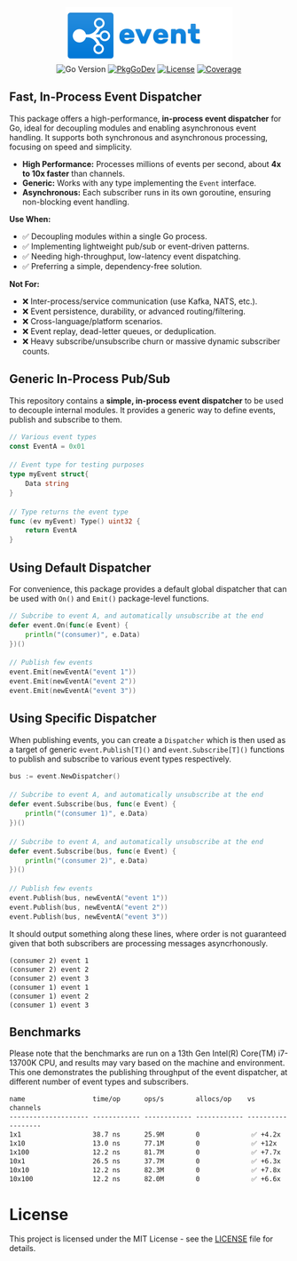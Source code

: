 <p align="center">
<img width="300" height="100" src=".github/logo.png" border="0" alt="kelindar/event">
<br>
<img src="https://img.shields.io/github/go-mod/go-version/kelindar/event" alt="Go Version">
<a href="https://pkg.go.dev/github.com/kelindar/event"><img src="https://pkg.go.dev/badge/github.com/kelindar/event" alt="PkgGoDev"></a>
<a href="https://opensource.org/licenses/MIT"><img src="https://img.shields.io/badge/License-MIT-blue.svg" alt="License"></a>
<a href="https://coveralls.io/github/kelindar/event"><img src="https://coveralls.io/repos/github/kelindar/event/badge.svg" alt="Coverage"></a>
</p>

## Fast, In-Process Event Dispatcher

This package offers a high-performance, **in-process event dispatcher** for Go, ideal for decoupling modules and enabling asynchronous event handling. It supports both synchronous and asynchronous processing, focusing on speed and simplicity.
- **High Performance:** Processes millions of events per second, about **4x to 10x faster** than channels.
- **Generic:** Works with any type implementing the `Event` interface.
- **Asynchronous:** Each subscriber runs in its own goroutine, ensuring non-blocking event handling.

**Use When:**
- ✅ Decoupling modules within a single Go process.
- ✅ Implementing lightweight pub/sub or event-driven patterns.
- ✅ Needing high-throughput, low-latency event dispatching.
- ✅ Preferring a simple, dependency-free solution.

**Not For:**
- ❌ Inter-process/service communication (use Kafka, NATS, etc.).
- ❌ Event persistence, durability, or advanced routing/filtering.
- ❌ Cross-language/platform scenarios.
- ❌ Event replay, dead-letter queues, or deduplication.
- ❌ Heavy subscribe/unsubscribe churn or massive dynamic subscriber counts.

## Generic In-Process Pub/Sub

This repository contains a **simple, in-process event dispatcher** to be used to decouple internal modules. It provides a generic way to define events, publish and subscribe to them.

```go
// Various event types
const EventA = 0x01

// Event type for testing purposes
type myEvent struct{
    Data string
}

// Type returns the event type
func (ev myEvent) Type() uint32 {
	return EventA
}
```

## Using Default Dispatcher

For convenience, this package provides a default global dispatcher that can be used with `On()` and `Emit()` package-level functions.

```go
// Subcribe to event A, and automatically unsubscribe at the end
defer event.On(func(e Event) {
    println("(consumer)", e.Data)
})()

// Publish few events
event.Emit(newEventA("event 1"))
event.Emit(newEventA("event 2"))
event.Emit(newEventA("event 3"))
```

## Using Specific Dispatcher

When publishing events, you can create a `Dispatcher` which is then used as a target of generic `event.Publish[T]()` and `event.Subscribe[T]()` functions to publish and subscribe to various event types respectively.

```go
bus := event.NewDispatcher()

// Subcribe to event A, and automatically unsubscribe at the end
defer event.Subscribe(bus, func(e Event) {
    println("(consumer 1)", e.Data)
})()

// Subcribe to event A, and automatically unsubscribe at the end
defer event.Subscribe(bus, func(e Event) {
    println("(consumer 2)", e.Data)
})()

// Publish few events
event.Publish(bus, newEventA("event 1"))
event.Publish(bus, newEventA("event 2"))
event.Publish(bus, newEventA("event 3"))
```

It should output something along these lines, where order is not guaranteed given that both subscribers are processing messages asyncrhonously.

```
(consumer 2) event 1
(consumer 2) event 2
(consumer 2) event 3
(consumer 1) event 1
(consumer 1) event 2
(consumer 1) event 3
```

## Benchmarks

Please note that the benchmarks are run on a 13th Gen Intel(R) Core(TM) i7-13700K CPU, and results may vary based on the machine and environment. This one demonstrates the publishing throughput of the event dispatcher, at different number of event types and subscribers.

```
name                 time/op      ops/s        allocs/op    vs channels
-------------------- ------------ ------------ ------------ ------------------
1x1                  38.7 ns      25.9M        0             ✅ +4.2x
1x10                 13.0 ns      77.1M        0             ✅ +12x
1x100                12.2 ns      81.7M        0             ✅ +7.7x
10x1                 26.5 ns      37.7M        0             ✅ +6.3x
10x10                12.2 ns      82.3M        0             ✅ +7.8x
10x100               12.2 ns      82.0M        0             ✅ +6.6x
```

# License

This project is licensed under the MIT License - see the [LICENSE](LICENSE) file for details.
